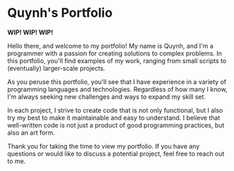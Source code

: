 # Quynh's Portfolio

**WIP! WIP! WIP!**

Hello there, and welcome to my portfolio! My name is Quynh, and I'm a programmer with a passion for creating solutions to complex problems. In this portfolio, you'll find examples of my work, ranging from small scripts to (eventually) larger-scale projects.

As you peruse this portfolio, you'll see that I have experience in a variety of programming languages and technologies. Regardless of how many I know, I'm always seeking new challenges and ways to expand my skill set.

In each project, I strive to create code that is not only functional, but I also try my best to make it maintainable and easy to understand. I believe that well-written code is not just a product of good programming practices, but also an art form.

Thank you for taking the time to view my portfolio. If you have any questions or would like to discuss a potential project, feel free to reach out to me.

